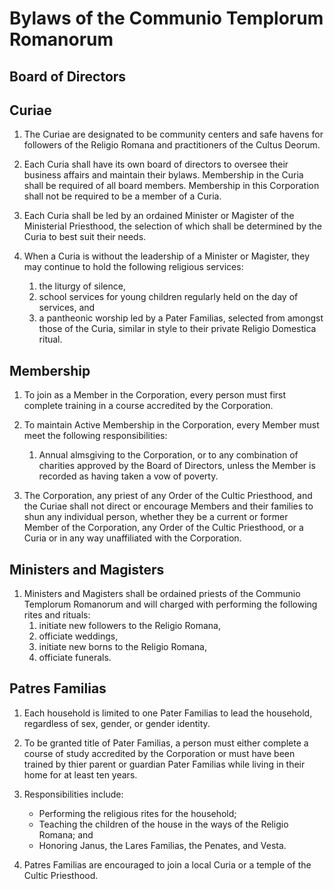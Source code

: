 Bylaws of the Communio Templorum Romanorum
======

## Board of Directors

## Curiae

1. The Curiae are designated to be community centers and safe havens for followers of the Religio
	Romana and practitioners of the Cultus Deorum.

1. Each Curia shall have its own board of directors to oversee their business affairs and maintain
	their bylaws. Membership in the Curia shall be required of all board members. Membership in
	this Corporation shall not be required to be a member of a Curia.

1. Each Curia shall be led by an ordained Minister or Magister of the Ministerial Priesthood, the
	selection of which shall be determined by the Curia to best suit their needs.

1. When a Curia is without the leadership of a Minister or Magister, they may continue to hold the
	following religious services:
	1. the liturgy of silence,
	1. school services for young children regularly held on the day of services, and
	1. a pantheonic worship led by a Pater Familias, selected from amongst those of the Curia,
		similar in style to their private Religio Domestica ritual.

## Membership

1. To join as a Member in the Corporation, every person must first complete training in a course
	accredited by the Corporation.

1. To maintain Active Membership in the Corporation, every Member must meet the following
	responsibilities:
	1. Annual almsgiving to the Corporation, or to any combination of charities approved by the
		Board of Directors, unless the Member is recorded as having taken a vow of poverty.

1. The Corporation, any priest of any Order of the Cultic Priesthood, and the Curiae shall not
	direct or encourage Members and their families to shun any individual person, whether they be a
	current or former Member of the Corporation, any Order of the Cultic Priesthood, or a Curia or
	in any way unaffiliated with the Corporation.

## Ministers and Magisters

1. Ministers and Magisters shall be ordained priests of the Communio Templorum Romanorum and will
	charged with performing the following rites and rituals:
	1. initiate new followers to the Religio Romana,
	2. officiate weddings,
	3. initiate new borns to the Religio Romana,
	4. officiate funerals.

## Patres Familias

1. Each household is limited to one Pater Familias to lead the household, regardless of sex,
	gender, or gender identity.

1. To be granted title of Pater Familias, a person must either complete a course of study
	accredited by the Corporation or must have been trained by thier parent or guardian Pater
	Familias while living in their home for at least ten years.

1. Responsibilities include:
	* Performing the religious rites for the household;
	* Teaching the children of the house in the ways of the Religio Romana; and
	* Honoring Janus, the Lares Familias, the Penates, and Vesta.

1. Patres Familias are encouraged to join a local Curia or a temple of the Cultic Priesthood.
